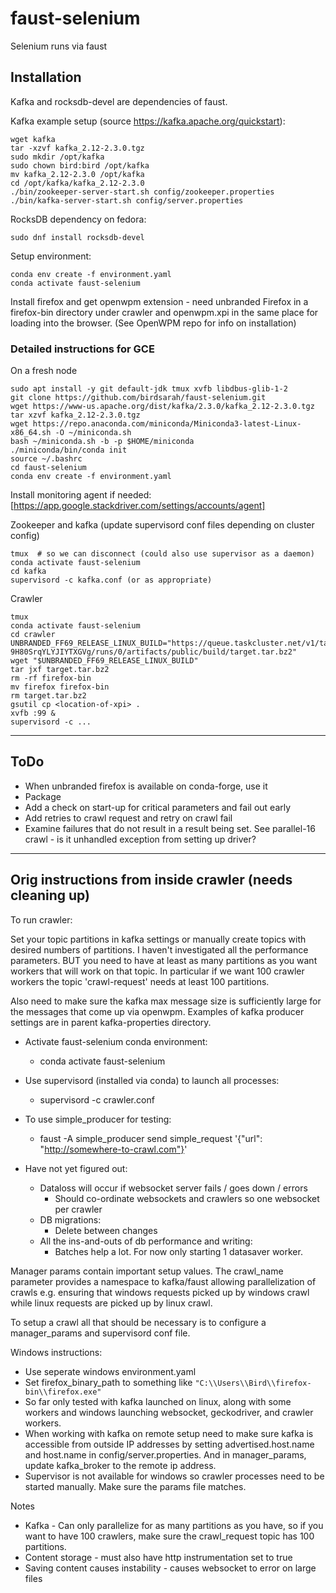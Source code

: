 # faust-selenium
Selenium runs via faust

## Installation

Kafka and rocksdb-devel are dependencies of faust.

Kafka example setup (source https://kafka.apache.org/quickstart):

    wget kafka
    tar -xzvf kafka_2.12-2.3.0.tgz
    sudo mkdir /opt/kafka
    sudo chown bird:bird /opt/kafka
    mv kafka_2.12-2.3.0 /opt/kafka
    cd /opt/kafka/kafka_2.12-2.3.0
    ./bin/zookeeper-server-start.sh config/zookeeper.properties
    ./bin/kafka-server-start.sh config/server.properties

RocksDB dependency on fedora:

    sudo dnf install rocksdb-devel

Setup environment:

    conda env create -f environment.yaml
    conda activate faust-selenium

Install firefox and get openwpm extension - need unbranded Firefox in a 
firefox-bin directory under crawler and openwpm.xpi in the same place for
loading into the browser. (See OpenWPM repo for info on installation)

### Detailed instructions for GCE 

On a fresh node

    sudo apt install -y git default-jdk tmux xvfb libdbus-glib-1-2
    git clone https://github.com/birdsarah/faust-selenium.git
    wget https://www-us.apache.org/dist/kafka/2.3.0/kafka_2.12-2.3.0.tgz
    tar xzvf kafka_2.12-2.3.0.tgz
    wget https://repo.anaconda.com/miniconda/Miniconda3-latest-Linux-x86_64.sh -O ~/miniconda.sh
    bash ~/miniconda.sh -b -p $HOME/miniconda
    ./miniconda/bin/conda init
    source ~/.bashrc
    cd faust-selenium
    conda env create -f environment.yaml

Install monitoring agent if needed: [https://app.google.stackdriver.com/settings/accounts/agent]

Zookeeper and kafka (update supervisord conf files depending on cluster config)

    tmux  # so we can disconnect (could also use supervisor as a daemon)
    conda activate faust-selenium
    cd kafka
    supervisord -c kafka.conf (or as appropriate)

Crawler

    tmux
    conda activate faust-selenium
    cd crawler
    UNBRANDED_FF69_RELEASE_LINUX_BUILD="https://queue.taskcluster.net/v1/task/TSw-9H80SrqYLYJIYTXGVg/runs/0/artifacts/public/build/target.tar.bz2"
    wget "$UNBRANDED_FF69_RELEASE_LINUX_BUILD"
    tar jxf target.tar.bz2
    rm -rf firefox-bin
    mv firefox firefox-bin
    rm target.tar.bz2
    gsutil cp <location-of-xpi> .
    xvfb :99 &
    supervisord -c ...






---

## ToDo

* When unbranded firefox is available on conda-forge, use it
* Package
* Add a check on start-up for critical parameters and fail out early
* Add retries to crawl request and retry on crawl fail
* Examine failures that do not result in a result being set. 
  See parallel-16 crawl - is it unhandled exception from setting up driver?


---

## Orig instructions from inside crawler (needs cleaning up)

To run crawler:

Set your topic partitions in kafka settings or manually create topics with
desired numbers of partitions. I haven't investigated all the performance
parameters. BUT you need to have at least as many partitions as you want
workers that will work on that topic. In particular if we want 100 crawler
workers the topic 'crawl-request' needs at least 100 partitions.

Also need to make sure the kafka max message size is sufficiently large for the
messages that come up via openwpm. Examples of kafka producer settings are in
parent kafka-properties directory.

* Activate faust-selenium conda environment:
  * conda activate faust-selenium

* Use supervisord (installed via conda) to launch all processes:
  * supervisord -c crawler.conf

* To use simple_producer for testing:
  * faust -A simple_producer send simple_request '{"url": "http://somewhere-to-crawl.com"}'

* Have not yet figured out:
  * Dataloss will occur if websocket server fails / goes down / errors
    * Should co-ordinate websockets and crawlers so one websocket per crawler
  * DB migrations:
    * Delete between changes
  * All the ins-and-outs of db performance and writing:
    * Batches help a lot. For now only starting 1 datasaver worker.

Manager params contain important setup values. The crawl_name parameter
provides a namespace to kafka/faust allowing parallelization of crawls e.g.
ensuring that windows requests picked up by windows crawl while linux requests
are picked up by linux crawl.

To setup a crawl all that should be necessary is to configure a manager_params
and supervisord conf file.

Windows instructions:
* Use seperate windows environment.yaml
* Set firefox_binary_path to something like `"C:\\Users\\Bird\\firefox-bin\\firefox.exe"`
* So far only tested with kafka launched on linux, along with some workers and windows launching websocket, geckodriver, and crawler workers.
* When working with kafka on remote setup need to make sure kafka is accessible from outside IP addresses by setting advertised.host.name and host.name in config/server.properties. And in manager_params, update kafka_broker to the remote ip address.
* Supervisor is not available for windows so crawler processes need to be
    started manually. Make sure the params file matches.

Notes
* Kafka - Can only parallelize for as many partitions as you have, so if you want to have 100 crawlers, make sure the crawl_request topic has 100 partitions.
* Content storage - must also have http instrumentation set to true
* Saving content causes instability - causes websocket to error on large files
